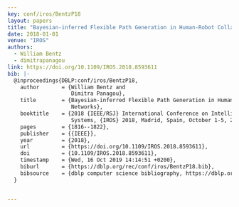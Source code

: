 ```yaml
---
key: conf/iros/BentzP18
layout: papers
title: "Bayesian-inferred Flexible Path Generation in Human-Robot Collaborative Networks."
date: 2018-01-01
venue: "IROS"
authors:
  - William Bentz
  - dimitrapanagou
link: https://doi.org/10.1109/IROS.2018.8593611
bib: |-
  @inproceedings{DBLP:conf/iros/BentzP18,
    author       = {William Bentz and
                    Dimitra Panagou},
    title        = {Bayesian-inferred Flexible Path Generation in Human-Robot Collaborative
                    Networks},
    booktitle    = {2018 {IEEE/RSJ} International Conference on Intelligent Robots and
                    Systems, {IROS} 2018, Madrid, Spain, October 1-5, 2018},
    pages        = {1816--1822},
    publisher    = {{IEEE}},
    year         = {2018},
    url          = {https://doi.org/10.1109/IROS.2018.8593611},
    doi          = {10.1109/IROS.2018.8593611},
    timestamp    = {Wed, 16 Oct 2019 14:14:51 +0200},
    biburl       = {https://dblp.org/rec/conf/iros/BentzP18.bib},
    bibsource    = {dblp computer science bibliography, https://dblp.org}
  }


---
```

